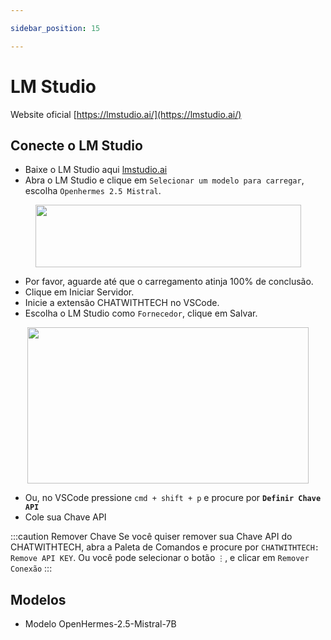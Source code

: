 ```yaml
---

sidebar_position: 15

---
```


# LM Studio

Website oficial [https://lmstudio.ai/](https://lmstudio.ai/)

## Conecte o LM Studio
- Baixe o LM Studio aqui [lmstudio.ai](https://lmstudio.ai/)
- Abra o LM Studio e clique em `Selecionar um modelo para carregar`, escolha `Openhermes 2.5 Mistral`.

<p align="center">
      <img width="425" height="100" src="https://github.com/davila7/code-gpt-docs/assets/37567214/475d35e3-4489-4dc2-bf52-0d49bbdd1469" />
</p>

- Por favor, aguarde até que o carregamento atinja 100% de conclusão.
- Clique em Iniciar Servidor.
- Inicie a extensão CHATWITHTECH no VSCode.
- Escolha o LM Studio como `Fornecedor`, clique em Salvar.

<p align="center">
      <img width="450" height="250" src="https://github.com/davila7/code-gpt-docs/assets/37567214/3d854360-9ad1-41b8-a7bd-813a5a2e8420" />
</p>

- Ou, no VSCode pressione `cmd + shift + p` e procure por **`Definir Chave API`**
- Cole sua Chave API

:::caution Remover Chave
Se você quiser remover sua Chave API do CHATWITHTECH, abra a Paleta de Comandos e procure por `CHATWITHTECH: Remove API KEY`. Ou você pode selecionar o botão `⋮`, e clicar em `Remover Conexão`
:::

## Modelos
- Modelo OpenHermes-2.5-Mistral-7B